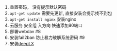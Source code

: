 1. 重置密码， 没有提示默认密码
2. `apt-get update` 需要先更新, 直接安装会提示找不到包
3. `apt-get install nginx` 安装nginx 
4. 云服务 安全组 入方向 快速添加80端口 
5. 部署webdav #8 
6. 安装fail2ban 防止暴力破解系统密码 #9 
7. 安装[deepLX](https://github.com/OwO-Network/DeepLX)